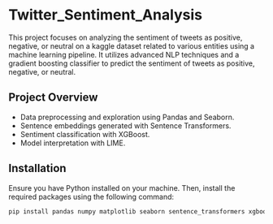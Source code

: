 # Twitter_Sentiment_Analysis




This project focuses on analyzing the sentiment of tweets as positive, negative, or neutral on a kaggle dataset related to various entities using a machine learning pipeline. It utilizes advanced NLP techniques and a gradient boosting classifier to predict the sentiment of tweets as positive, negative, or neutral.

## Project Overview

- Data preprocessing and exploration using Pandas and Seaborn.
- Sentence embeddings generated with Sentence Transformers.
- Sentiment classification with XGBoost.
- Model interpretation with LIME.

## Installation

Ensure you have Python installed on your machine. Then, install the required packages using the following command:

```bash
pip install pandas numpy matplotlib seaborn sentence_transformers xgboost scikit-learn lime

